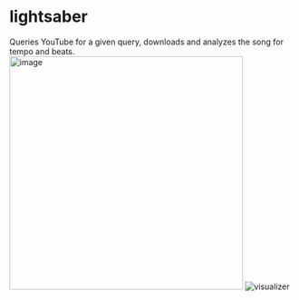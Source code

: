 # lightsaber
Queries YouTube for a given query, downloads and analyzes the song for tempo and beats. 
<img width="412" alt="image" src="https://user-images.githubusercontent.com/85313672/189995141-0d6f115f-6303-4972-a755-c8ee904d8145.png">
![visualizer](https://user-images.githubusercontent.com/85313672/189995231-6ea16465-325e-4e8a-9722-085cd35ba096.png)
